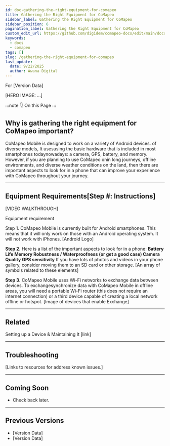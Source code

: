 ```yaml
---
id: doc-gathering-the-right-equipment-for-comapeo
title: Gathering the Right Equipment for CoMapeo
sidebar_label: Gathering the Right Equipment for CoMapeo
sidebar_position: 6
pagination_label: Gathering the Right Equipment for CoMapeo
custom_edit_url: https://github.com/digidem/comapeo-docs/edit/main/docs/getting-started-essentials/gathering-the-right-equipment-for-comapeo.md
keywords:
  - docs
  - comapeo
tags: []
slug: /gathering-the-right-equipment-for-comapeo
last_update:
  date: 9/22/2025
  author: Awana Digital
---
```

For [Version Data]


[HERO IMAGE: …]


:::note 👇 On this Page
:::
## Why is gathering the right equipment for CoMapeo important?


CoMapeo Mobile is designed to work on a variety of Android devices. of diverse models, It usesusing the basic hardware that is included in most smartphones todaynowadays: a camera, GPS, battery, and memory. However, if you are planning to use CoMapeo onin long journeys, offline environments, and diverse weather conditions on the land, then there are important aspects to look for in a phone that can improve your experience with CoMapeo throughout your journey.


---


## Equipment Requirements[Step #: Instructions]


[VIDEO WALKTHROUGH]


Equipment requirement


Step 1. CoMapeo Mobile is currently built for Android smartphones. This means that it will only work on those with an Android operating system. It will not work with iPhones.
[Android Logo]


**Step 2.** Here is a list of the important aspects to look for in a phone: **Battery Life Memory Robustness / Waterproofness (or get a good case) Camera Quality GPS sensitivity** If you have lots of photos and videos in your phone gallery, consider moving them to an SD card or other storage.
[An array of symbols related to these elements]


**Step 3.** CoMapeo Mobile uses Wi-Fi networks to exchange data between devices. To exchangesynchronize data with CoMapeo Mobile in offline areas, you will need a portable Wi-Fi router (this does not require an internet connection) or a third device capable of creating a local network offline or hotspot.
[Image of devices that enable Exchange]


---


## Related


Setting up a Device & Maintaining It [link]


---


## Troubleshooting


[Links to resources for address known issues.]


---


## Coming Soon

- Check back later.

---


## Previous Versions

- [Version Data]
- [Version Data]
